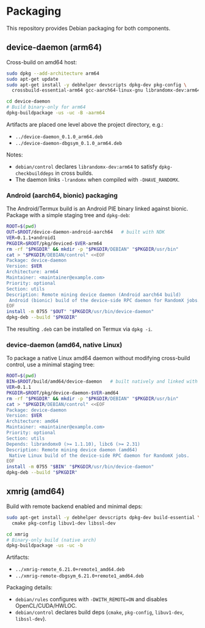 # Packaging

This repository provides Debian packaging for both components.

## device-daemon (arm64)

Cross-build on amd64 host:

```bash
sudo dpkg --add-architecture arm64
sudo apt-get update
sudo apt-get install -y debhelper devscripts dpkg-dev pkg-config \
  crossbuild-essential-arm64 gcc-aarch64-linux-gnu librandomx-dev:arm64

cd device-daemon
# Build binary-only for arm64
dpkg-buildpackage -us -uc -B -aarm64
```

Artifacts are placed one level above the project directory, e.g.:

- `../device-daemon_0.1.0_arm64.deb`
- `../device-daemon-dbgsym_0.1.0_arm64.deb`

Notes:
- `debian/control` declares `librandomx-dev:arm64` to satisfy `dpkg-checkbuilddeps` in cross builds.
- The daemon links `-lrandomx` when compiled with `-DHAVE_RANDOMX`.

### Android (aarch64, bionic) packaging

The Android/Termux build is an Android PIE binary linked against bionic. Package with a simple staging tree and `dpkg-deb`:

```bash
ROOT=$(pwd)
OUT=$ROOT/device-daemon-android-aarch64   # built with NDK
VER=0.1.1+android1
PKGDIR=$ROOT/pkg/deviced-$VER-arm64
rm -rf "$PKGDIR" && mkdir -p "$PKGDIR/DEBIAN" "$PKGDIR/usr/bin"
cat > "$PKGDIR/DEBIAN/control" <<EOF
Package: device-daemon
Version: $VER
Architecture: arm64
Maintainer: <maintainer@example.com>
Priority: optional
Section: utils
Description: Remote mining device daemon (Android aarch64 build)
 Android (bionic) build of the device-side RPC daemon for RandomX jobs.
EOF
install -m 0755 "$OUT" "$PKGDIR/usr/bin/device-daemon"
dpkg-deb --build "$PKGDIR"
```

The resulting `.deb` can be installed on Termux via `dpkg -i`.

### device-daemon (amd64, native Linux)

To package a native Linux amd64 daemon without modifying cross-build control, use a minimal staging tree:

```bash
ROOT=$(pwd)
BIN=$ROOT/build/amd64/device-daemon   # built natively and linked with -lrandomx
VER=0.1.1
PKGDIR=$ROOT/pkg/device-daemon-$VER-amd64
rm -rf "$PKGDIR" && mkdir -p "$PKGDIR/DEBIAN" "$PKGDIR/usr/bin"
cat > "$PKGDIR/DEBIAN/control" <<EOF
Package: device-daemon
Version: $VER
Architecture: amd64
Maintainer: <maintainer@example.com>
Priority: optional
Section: utils
Depends: librandomx0 (>= 1.1.10), libc6 (>= 2.31)
Description: Remote mining device daemon (amd64)
 Native Linux build of the device-side RPC daemon for RandomX jobs.
EOF
install -m 0755 "$BIN" "$PKGDIR/usr/bin/device-daemon"
dpkg-deb --build "$PKGDIR"
```

## xmrig (amd64)

Build with remote backend enabled and minimal deps:

```bash
sudo apt-get install -y debhelper devscripts dpkg-dev build-essential \
  cmake pkg-config libuv1-dev libssl-dev

cd xmrig
# Binary-only build (native arch)
dpkg-buildpackage -us -uc -b
```

Artifacts:
- `../xmrig-remote_6.21.0+remote1_amd64.deb`
- `../xmrig-remote-dbgsym_6.21.0+remote1_amd64.deb`

Packaging details:
- `debian/rules` configures with `-DWITH_REMOTE=ON` and disables OpenCL/CUDA/HWLOC.
- `debian/control` declares build deps (`cmake`, `pkg-config`, `libuv1-dev`, `libssl-dev`).
